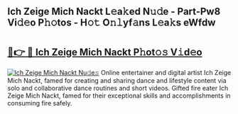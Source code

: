 ## Ich Zeige Mich Nackt L𝚎a𝚔ed N𝚞𝚍e - Part-Pw8 Vi𝚍𝚎o P𝚑𝚘tos - H𝚘𝚝 O𝚗𝚕yf𝚊ns L𝚎a𝚔s eWfdw

# <h2><a href="http://kf06pz.oniu.top/?m=Ich+Zeige+Mich+Nackt">🔗👉 🔴 Ich Zeige Mich Nackt P𝚑ot𝚘𝚜 V𝚒d𝚎o</a></h2>

[![Ich Zeige Mich Nackt Nu𝚍e𝚜](https://i.imgur.com/0qMVB7G.gif)](http://kf06pz.oniu.top/?m=Ich+Zeige+Mich+Nackt)
Online entertainer and digital artist Ich Zeige Mich Nackt, famed for creating and sharing dance and lifestyle content via solo and collaborative dance routines and short videos. Gifted fire eater Ich Zeige Mich Nackt, famed for their exceptional skills and accomplishments in consuming fire safely.  
